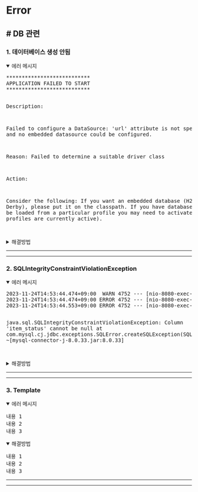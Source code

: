 # Error

## # DB 관련

<!-- ///////////////////////////////// -->

### 1. 데이터베이스 생성 안됨

<details open>
  <summary>에러 메시지</summary>
<pre>
***************************
APPLICATION FAILED TO START
***************************

Description:

Failed to configure a DataSource: 'url' attribute is not specified and no embedded datasource could be configured.

Reason: Failed to determine a suitable driver class

Action:

Consider the following:
If you want an embedded database (H2, HSQL or Derby), please put it on the classpath.
If you have database settings to be loaded from a particular profile you may need to activate it (no profiles are currently active).

</pre>
</details>

<details>
  <summary>해결방법</summary>
<pre>

#### database 연결관련 정보를 입력해주지 않았기 때문

// application.properties

// # mysql 설정
spring.datasource.url=jdbc:mysql://localhost:3306/(database명)?characterEncoding=utf8
spring.datasource.username=(mysql 접속 username)
spring.datasource.password=(mysql 접속 password)
spring.datasource.driver-class-name=com.mysql.cj.jdbc.Driver

</pre>
</details>

---

---

<!-- ///////////////////////////////// -->
<!-- ///////////////////////////////// -->

### 2. SQLIntegrityConstraintViolationException

<details open>
  <summary>에러 메시지</summary>
<pre>
2023-11-24T14:53:44.474+09:00  WARN 4752 --- [nio-8080-exec-2] o.h.engine.jdbc.spi.SqlExceptionHelper   : SQL Error: 1048, SQLState: 23000
2023-11-24T14:53:44.474+09:00 ERROR 4752 --- [nio-8080-exec-2] o.h.engine.jdbc.spi.SqlExceptionHelper   : Column 'item_status' cannot be null
2023-11-24T14:53:44.553+09:00 ERROR 4752 --- [nio-8080-exec-2] o.a.c.c.C.[.[.[/].[dispatcherServlet]    : Servlet.service() for servlet [dispatcherServlet] in context with path [] threw exception [Request processing failed: org.springframework.dao.DataIntegrityViolationException: could not execute statement [Column 'item_status' cannot be null] [update items set bid_id=?,category_id=?,created_at=?,description=?,image_url=?,is_biding=?,item_status=?,title=?,updated_at=?,user_id=? where item_id=?]; SQL [update items set bid_id=?,category_id=?,created_at=?,description=?,image_url=?,is_biding=?,item_status=?,title=?,updated_at=?,user_id=? where item_id=?]; constraint [null]] with root cause

java.sql.SQLIntegrityConstraintViolationException: Column 'item_status' cannot be null
at com.mysql.cj.jdbc.exceptions.SQLError.createSQLException(SQLError.java:118) ~[mysql-connector-j-8.0.33.jar:8.0.33]

</pre>
</details>
<details>
  <summary>해결방법</summary>
<pre>

#### 수정 시 dto에 포함된 모든 값이 변경되지않아 null로 출력됨

</pre>
</details>

---

---

<!-- ///////////////////////////////// -->
<!-- ///////////////////////////////// -->

### 3. Template

<details open>
  <summary>에러 메시지</summary>
<pre>
내용 1
내용 2
내용 3
</pre>
</details>
<details open>
  <summary>해결방법</summary>
<pre>
내용 1
내용 2
내용 3
</pre>
</details>

---

---

<!-- ///////////////////////////////// -->
